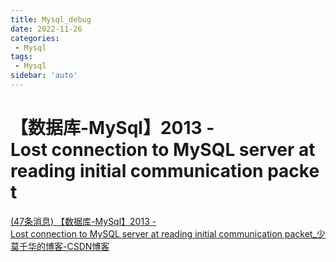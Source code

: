 ```yaml
---
title: Mysql_debug
date: 2022-11-26
categories:
 - Mysql
tags:
 - Mysql
sidebar: 'auto'
---
```


# 【数据库-MySql】2013 - Lost connection to MySQL server at reading initial communication packet
[(47条消息) 【数据库-MySql】2013 - Lost connection to MySQL server at reading initial communication packet_少莫千华的博客-CSDN博客](https://blog.csdn.net/chenlu5201314/article/details/106469880?spm=1001.2101.3001.6650.3&depth_1-utm_relevant_index=4)